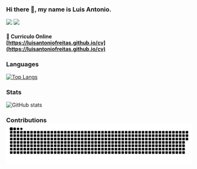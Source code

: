 ### Hi there 👋, my name is Luis Antonio.

<!-- [<img src="https://img.shields.io/badge/LinkedIn-0077B5?style=for-the-badge&logo=linkedin&logoColor=white">](https://www.linkedin.com/in/luisantoniofreitas) -->
<!-- <a href="https://www.linkedin.com/in/luisantoniofreitas" target="_blank"><img src="https://img.shields.io/badge/LinkedIn-0077B5?style=for-the-badge&logo=linkedin&logoColor=white"></a> -->

<!-- [![](https://img.shields.io/badge/-Luis%20Antonio-blue?style=for-the-badge&logo=Linkedin&logoColor=white&link=https://www.linkedin.com/in/luisantoniofreitas)](https://www.linkedin.com/in/luisantoniofreitas) -->
[![](https://img.shields.io/badge/-Luis%20Antonio-blue?style=flat-square&logo=Linkedin&logoColor=white&link=https://www.linkedin.com/in/luisantoniofreitas)](https://www.linkedin.com/in/luisantoniofreitas)
[![](https://img.shields.io/badge/-@LuisAntonioFreitas-%23181717?style=flat-square&logo=github&logoColor=white&color=4d5656)](https://github.com/luisantoniofreitas)

<!-- 📌 [<strong>Curriculo Online</strong>](https://luisantoniofreitas.github.io/cv) -->
<!-- 📌 <a href="https://luisantoniofreitas.github.io/cv" target="_blank"><strong>Curriculo Online</strong></a> -->
#### 📌 Curriculo Online<br>[https://luisantoniofreitas.github.io/cv](https://luisantoniofreitas.github.io/cv)

### Languages 
[![Top Langs](https://github-readme-stats.vercel.app/api/top-langs/?username=luisantoniofreitas&layout=pie&langs_count=10&theme=react)](https://github.com/anuraghazra/github-readme-stats)

### Stats
![GitHub stats](https://github-readme-stats.vercel.app/api?username=luisantoniofreitas&show_icons=true&theme=react&count_private=true)

### Contributions<br>![Snake animation](https://github.com/luisantoniofreitas/luisantoniofreitas/blob/output/github-contribution-grid-snake.svg)

<!--
**LuisAntonioFreitas/LuisAntonioFreitas** is a ✨ _special_ ✨ repository because its `README.md` (this file) appears on your GitHub profile.

Here are some ideas to get you started:

- 🔭 I’m currently working on ...
- 🌱 I’m currently learning ...
- 👯 I’m looking to collaborate on ...
- 🤔 I’m looking for help with ...
- 💬 Ask me about ...
- 📫 How to reach me: ...
- 😄 Pronouns: ...
- ⚡ Fun fact: ...
-->
